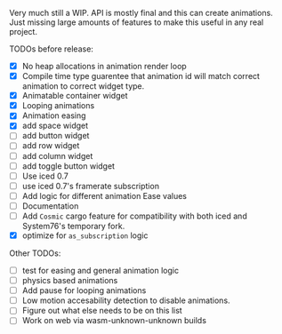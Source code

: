 Very much still a WIP. API is mostly final and this can create animations. Just missing large amounts of features to make this useful in any real project.

TODOs before release:
- [x] No heap allocations in animation render loop
- [x] Compile time type guarentee that animation id will match correct animation to correct widget type.
- [x] Animatable container widget
- [x] Looping animations
- [x] Animation easing
- [x] add space widget
- [ ] add button widget
- [ ] add row widget
- [ ] add column widget
- [ ] add toggle button widget
- [ ] Use iced 0.7
- [ ] use iced 0.7's framerate subscription
- [ ] Add logic for different animation Ease values
- [ ] Documentation
- [ ] Add `Cosmic` cargo feature for compatibility with both iced and System76's temporary fork.
- [x] optimize for `as_subscription` logic

Other TODOs:
- [ ] test for easing and general animation logic
- [ ] physics based animations
- [ ] Add pause for looping animations
- [ ] Low motion accesability detection to disable animations.
- [ ] Figure out what else needs to be on this list
- [ ] Work on web via wasm-unknown-unknown builds
